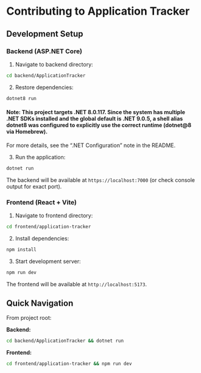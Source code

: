 # Contributing to Application Tracker

## Development Setup

### Backend (ASP.NET Core)

1. Navigate to backend directory:
```bash
cd backend/ApplicationTracker
```

2. Restore dependencies:
```bash
dotnet8 run
```

#### Note: This project targets .NET 8.0.117. Since the system has multiple .NET SDKs installed and the global default is .NET 9.0.5, a shell alias dotnet8 was configured to explicitly use the correct runtime (dotnet@8 via Homebrew).

For more details, see the “.NET Configuration” note in the README.




3. Run the application:
```bash
dotnet run
```

The backend will be available at `https://localhost:7000` (or check console output for exact port).

### Frontend (React + Vite)

1. Navigate to frontend directory:
```bash
cd frontend/application-tracker
```

2. Install dependencies:
```bash
npm install
```

3. Start development server:
```bash
npm run dev
```

The frontend will be available at `http://localhost:5173`.

## Quick Navigation

From project root:

**Backend:**
```bash
cd backend/ApplicationTracker && dotnet run
```

**Frontend:**
```bash
cd frontend/application-tracker && npm run dev
```